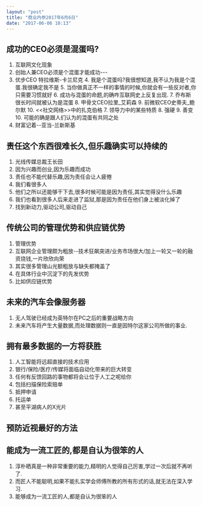 ```yaml
---
layout: "post"
title: "商业内参2017年6月6日"
date: "2017-06-06 10:13"
---  
```


## 成功的CEO必须是混蛋吗?
1. 互联网文化现象
  2. 创始人兼CEO必须是个混蛋才能成功---
  3. 优步CEO 特拉维斯-卡兰尼克
    4. 我是个混蛋吗?我很想知道,我不认为我是个混蛋.我很确定我不是
    5. 当你做真正不一样的事情的时候,你就会有一些反对者,你只需要习惯就好
    6. 成功与混蛋的命题,的确咋互联网史上反复出现.
      7. 乔布斯很长时间就被认为是混蛋
      8. 甲骨文CEO拉里_艾莉森
      9. 前微软CEO史蒂夫_鲍尔默
      10. <<社交网络>>中的扎克伯格
    7. 领导力中的某些特质
      8. 强硬
      9. 善变
      10. 可能的确是跟人们认为的混蛋有共同之处
  3. 财富记着--亚当-兰新斯基

## 责任这个东西很难长久,但乐趣确实可以持续的
1. 光线传媒总裁王长田
  2. 因为兴趣而创业,因为乐趣而成功
  3. 责任也不能代替乐趣,因为责任会让人疲倦
4. 我们看很多人
  5. 他们之所以还能够干下去,很多时候可能是因为责任,其实觉得没什么乐趣
  6. 我们也看到很多人后来走进了监狱,那是因为责任在他们身上被淡化掉了
5. 找到新动力,驱动公司,驱动自己

## 传统公司的管理优势和供应链优势
1. 管理优势
  2. 互联网企业管理颇为粗放--技术狂飙突进/业务市场很大/加上一轮又一轮的融资烧钱,一片欣欣向荣
  3. 其实很多管理山光额粗放与缺失都掩盖了
2. 在具体行业中沉淀下的先发优势
  3. 比如供应链优势

##  未来的汽车会像服务器
1. 无人驾驶已经成为英特尔在PC之后的重要战略方向
2. 未来汽车将产生大量数据,而处理数据则一直是因特尔这家公司所做的事业.

## 拥有最多数据的一方将获胜
1. 人工智能将远超直接的技术应用
  2. 银行/保险/医疗/传媒将面临自动化带来的巨大转变
2. 任何有反馈回路的事物都将会让位于人工之呢给你
  3. 包括扫描保险索赔单
  4. 抵押申请
  5. 托运单
  6. 甚至平湖病人的X光片

## 预防近视最好的方法


## 能成为一流工匠的,都是自认为很笨的人
1. 淳朴晒真是一种非常重要的能力,精明的人觉得自己厉害,学过一次后就不再听了.
2. 而匠人不能聪明,如果不能扎实学会师傅所教的所有形式的话,就无法在深入学习.
3. 能够成为一流工匠的人,都是自认为很笨的人
